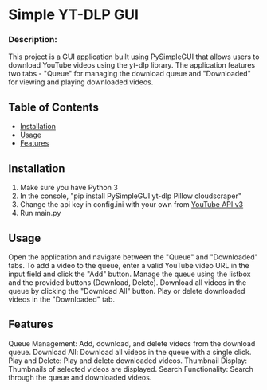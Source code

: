 # Simple YT-DLP GUI

### Description:
This project is a GUI application built using PySimpleGUI that allows users to download YouTube videos using the yt-dlp library. The application features two tabs - "Queue" for managing the download queue and "Downloaded" for viewing and playing downloaded videos.

## Table of Contents
- [Installation](#installation)
- [Usage](#usage)
- [Features](#features)

## Installation
1. Make sure you have Python 3
2. In the console, "pip install PySimpleGUI yt-dlp Pillow cloudscraper"
3. Change the api key in config.ini with your own from [YouTube API v3](https://developers.google.com/youtube/v3)
4. Run main.py

## Usage
Open the application and navigate between the "Queue" and "Downloaded" tabs.
To add a video to the queue, enter a valid YouTube video URL in the input field and click the "Add" button.
Manage the queue using the listbox and the provided buttons (Download, Delete).
Download all videos in the queue by clicking the "Download All" button.
Play or delete downloaded videos in the "Downloaded" tab.

## Features
Queue Management: Add, download, and delete videos from the download queue.
Download All: Download all videos in the queue with a single click.
Play and Delete: Play and delete downloaded videos.
Thumbnail Display: Thumbnails of selected videos are displayed.
Search Functionality: Search through the queue and downloaded videos.